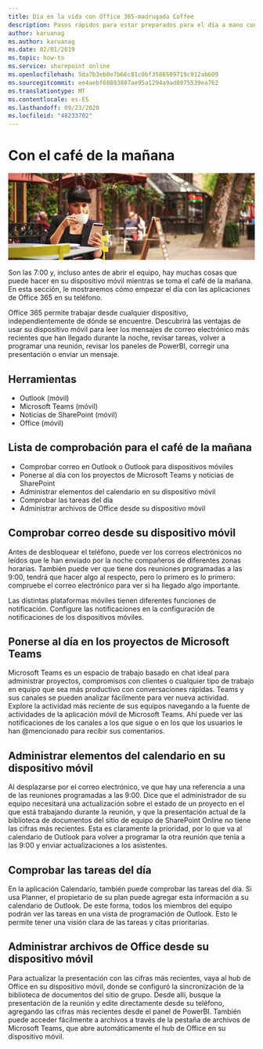 ```yaml
---
title: Día en la vida con Office 365-madrugada Coffee
description: Pasos rápidos para estar preparados para el día a mano con Office 365
author: karuanag
ms.author: karuanag
ms.date: 02/01/2019
ms.topic: how-to
ms.service: sharepoint online
ms.openlocfilehash: 5da7b3eb0e7b66c81c0bf3586509719c912ab609
ms.sourcegitcommit: ee4aebf60893887ae95a1294a9ad8975539ea762
ms.translationtype: MT
ms.contentlocale: es-ES
ms.lasthandoff: 09/23/2020
ms.locfileid: "48233702"
---
```

# <a name="during-morning-coffee"></a>Con el café de la mañana

![Imagen de café de la mañana](media/ditl_coffee.png)

Son las 7:00 y, incluso antes de abrir el equipo, hay muchas cosas que puede hacer en su dispositivo móvil mientras se toma el café de la mañana. En esta sección, le mostraremos cómo empezar el día con las aplicaciones de Office 365 en su teléfono.

Office 365 permite trabajar desde cualquier dispositivo, independientemente de dónde se encuentre. Descubrirá las ventajas de usar su dispositivo móvil para leer los mensajes de correo electrónico más recientes que han llegado durante la noche, revisar tareas, volver a programar una reunión, revisar los paneles de PowerBI, corregir una presentación o enviar un mensaje. 

## <a name="tools"></a>Herramientas
- Outlook (móvil)
- Microsoft Teams (móvil)
- Noticias de SharePoint (móvil)
- Office (móvil)

## <a name="checklist-for-your-morning-coffee"></a>Lista de comprobación para el café de la mañana
- Comprobar correo en Outlook o Outlook para dispositivos móviles
- Ponerse al día con los proyectos de Microsoft Teams y noticias de SharePoint
- Administrar elementos del calendario en su dispositivo móvil
- Comprobar las tareas del día
- Administrar archivos de Office desde su dispositivo móvil 

## <a name="check-mail-from-your-mobile-device"></a>Comprobar correo desde su dispositivo móvil
Antes de desbloquear el teléfono, puede ver los correos electrónicos no leídos que le han enviado por la noche compañeros de diferentes zonas horarias. También puede ver que tiene dos reuniones programadas a las 9:00, tendrá que hacer algo al respecto, pero lo primero es lo primero: compruebe el correo electrónico para ver si ha llegado algo importante.

Las distintas plataformas móviles tienen diferentes funciones de notificación. Configure las notificaciones en la configuración de notificaciones de los dispositivos móviles. 

## <a name="get-up-to-date-on-projects-in-microsoft-teams"></a>Ponerse al día en los proyectos de Microsoft Teams
Microsoft Teams es un espacio de trabajo basado en chat ideal para administrar proyectos, compromisos con clientes o cualquier tipo de trabajo en equipo que sea más productivo con conversaciones rápidas. Teams y sus canales se pueden analizar fácilmente para ver nueva actividad. Explore la actividad más reciente de sus equipos navegando a la fuente de actividades de la aplicación móvil de Microsoft Teams. Ahí puede ver las notificaciones de los canales a los que sigue o en los que los usuarios le han @mencionado para recibir sus comentarios.  

## <a name="manage-calendar-items-on-your-mobile-device"></a>Administrar elementos del calendario en su dispositivo móvil
Al desplazarse por el correo electrónico, ve que hay una referencia a una de las reuniones programadas a las 9:00. Dice que el administrador de su equipo necesitará una actualización sobre el estado de un proyecto en el que está trabajando durante la reunión, y que la presentación actual de la biblioteca de documentos del sitio de equipo de SharePoint Online no tiene las cifras más recientes. Esta es claramente la prioridad, por lo que va al calendario de Outlook para volver a programar la otra reunión que tenía a las 9:00 y enviar actualizaciones a los asistentes.

## <a name="check-tasks-for-the-day"></a>Comprobar las tareas del día
En la aplicación Calendario, también puede comprobar las tareas del día. Si usa Planner, el propietario de su plan puede agregar esta información a su calendario de Outlook. De este forma, todos los miembros del equipo podrán ver las tareas en una vista de programación de Outlook. Esto le permite tener una visión clara de las tareas y citas prioritarias.  

## <a name="manage-office-files-from-your-mobile-device"></a>Administrar archivos de Office desde su dispositivo móvil
Para actualizar la presentación con las cifras más recientes, vaya al hub de Office en su dispositivo móvil, donde se configuró la sincronización de la biblioteca de documentos del sitio de grupo. Desde allí, busque la presentación de la reunión y edite directamente desde su teléfono, agregando las cifras más recientes desde el panel de PowerBI. También puede acceder fácilmente a archivos a través de la pestaña de archivos de Microsoft Teams, que abre automáticamente el hub de Office en su dispositivo móvil. 